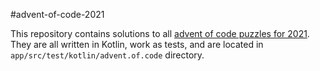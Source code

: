 #advent-of-code-2021

This repository contains solutions to all [advent of code puzzles for 2021](https://adventofcode.com/2021).
They are all written in Kotlin, work as tests, and are located in `app/src/test/kotlin/advent.of.code` directory.